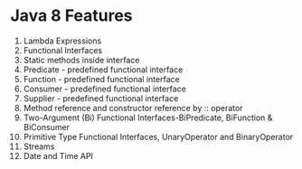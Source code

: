 # Java 8 Features

1. Lambda Expressions
2. Functional Interfaces
3. Static methods inside interface
4. Predicate - predefined functional interface
5. Function - predefined functional interface
6. Consumer - predefined functional interface
7. Supplier - predefined functional interface
8. Method reference and constructor reference by :: operator
9. Two-Argument (Bi) Functional Interfaces-BiPredicate, BiFunction & BiConsumer
10. Primitive Type Functional Interfaces, UnaryOperator and BinaryOperator
11. Streams
12. Date and Time API 



